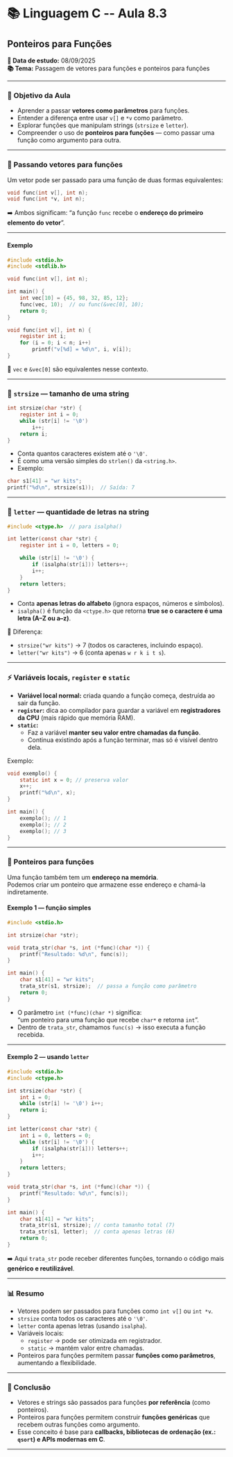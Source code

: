 # 📚 Linguagem C -- Aula 8.3

## Ponteiros para Funções

**📅 Data de estudo:** 08/09/2025\
**📚 Tema:** Passagem de vetores para funções e ponteiros para funções

------------------------------------------------------------------------

### 🎯 Objetivo da Aula

- Aprender a passar **vetores como parâmetros** para funções.  
- Entender a diferença entre usar `v[]` e `*v` como parâmetro.  
- Explorar funções que manipulam strings (`strsize` e `letter`).  
- Compreender o uso de **ponteiros para funções** — como passar uma função como argumento para outra.  

------------------------------------------------------------------------

### 📍 Passando vetores para funções

Um vetor pode ser passado para uma função de duas formas equivalentes:

```c
void func(int v[], int n);
void func(int *v, int n);
```

➡️ Ambos significam: “a função `func` recebe o **endereço do primeiro elemento do vetor**”.

---

#### Exemplo

```c
#include <stdio.h>
#include <stdlib.h>

void func(int v[], int n);

int main() {
    int vec[10] = {45, 98, 32, 85, 12};
    func(vec, 10);  // ou func(&vec[0], 10);
    return 0;
}

void func(int v[], int n) {
    register int i;
    for (i = 0; i < n; i++)
        printf("v[%d] = %d\n", i, v[i]);
}
```

📌 `vec` e `&vec[0]` são equivalentes nesse contexto.

------------------------------------------------------------------------

### 🧠 `strsize` — tamanho de uma string

```c
int strsize(char *str) {
    register int i = 0;
    while (str[i] != '\0')
        i++;
    return i;
}
```

- Conta quantos caracteres existem até o `'\0'`.  
- É como uma versão simples do `strlen()` da `<string.h>`.  
- Exemplo:

```c
char s1[41] = "wr kits";
printf("%d\n", strsize(s1));  // Saída: 7
```

------------------------------------------------------------------------

### 🧠 `letter` — quantidade de letras na string

```c
#include <ctype.h>  // para isalpha()

int letter(const char *str) {
    register int i = 0, letters = 0;

    while (str[i] != '\0') {
        if (isalpha(str[i])) letters++;
        i++;
    }
    return letters;
}
```

- Conta **apenas letras do alfabeto** (ignora espaços, números e símbolos).  
- `isalpha()` é função da `<ctype.h>` que retorna **true se o caractere é uma letra (A–Z ou a–z)**.  

📌 Diferença:
- `strsize("wr kits")` → 7 (todos os caracteres, incluindo espaço).  
- `letter("wr kits")` → 6 (conta apenas `w r k i t s`).

------------------------------------------------------------------------

### ⚡ Variáveis locais, `register` e `static`

- **Variável local normal:** criada quando a função começa, destruída ao sair da função.  
- **`register`:** dica ao compilador para guardar a variável em **registradores da CPU** (mais rápido que memória RAM).  
- **`static`:**
  - Faz a variável **manter seu valor entre chamadas da função**.
  - Continua existindo após a função terminar, mas só é visível dentro dela.

Exemplo:

```c
void exemplo() {
    static int x = 0; // preserva valor
    x++;
    printf("%d\n", x);
}

int main() {
    exemplo(); // 1
    exemplo(); // 2
    exemplo(); // 3
}
```

------------------------------------------------------------------------

### 📌 Ponteiros para funções

Uma função também tem um **endereço na memória**.  
Podemos criar um ponteiro que armazene esse endereço e chamá-la indiretamente.

#### Exemplo 1 — função simples

```c
#include <stdio.h>

int strsize(char *str);

void trata_str(char *s, int (*func)(char *)) {
    printf("Resultado: %d\n", func(s));
}

int main() {
    char s1[41] = "wr kits";
    trata_str(s1, strsize);  // passa a função como parâmetro
    return 0;
}
```

- O parâmetro `int (*func)(char *)` significa:  
  “um ponteiro para uma função que recebe `char*` e retorna `int`”.  
- Dentro de `trata_str`, chamamos `func(s)` → isso executa a função recebida.

---

#### Exemplo 2 — usando `letter`

```c
#include <stdio.h>
#include <ctype.h>

int strsize(char *str) {
    int i = 0;
    while (str[i] != '\0') i++;
    return i;
}

int letter(const char *str) {
    int i = 0, letters = 0;
    while (str[i] != '\0') {
        if (isalpha(str[i])) letters++;
        i++;
    }
    return letters;
}

void trata_str(char *s, int (*func)(char *)) {
    printf("Resultado: %d\n", func(s));
}

int main() {
    char s1[41] = "wr kits";
    trata_str(s1, strsize); // conta tamanho total (7)
    trata_str(s1, letter);  // conta apenas letras (6)
    return 0;
}
```

➡️ Aqui `trata_str` pode receber diferentes funções, tornando o código mais **genérico e reutilizável**.

------------------------------------------------------------------------

### 📊 Resumo

- Vetores podem ser passados para funções como `int v[]` ou `int *v`.  
- `strsize` conta todos os caracteres até o `'\0'`.  
- `letter` conta apenas letras (usando `isalpha`).  
- Variáveis locais:
  - `register` → pode ser otimizada em registrador.  
  - `static` → mantém valor entre chamadas.  
- Ponteiros para funções permitem passar **funções como parâmetros**, aumentando a flexibilidade.  

------------------------------------------------------------------------

### 📌 Conclusão

- Vetores e strings são passados para funções **por referência** (como ponteiros).  
- Ponteiros para funções permitem construir **funções genéricas** que recebem outras funções como argumento.  
- Esse conceito é base para **callbacks, bibliotecas de ordenação (ex.: `qsort`) e APIs modernas em C**.  

------------------------------------------------------------------------
